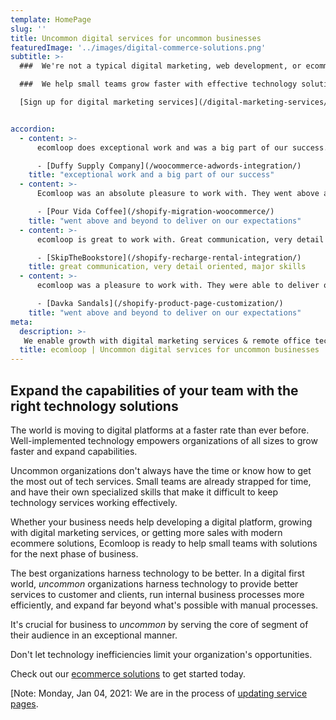 ```yaml
---
template: HomePage
slug: ''
title: Uncommon digital services for uncommon businesses
featuredImage: '../images/digital-commerce-solutions.png'
subtitle: >-
  ###  We're not a typical digital marketing, web development, or ecommerce agency.

  ###  We help small teams grow faster with effective technology solutions.

  [Sign up for digital marketing services](/digital-marketing-services/)


accordion:
  - content: >-
      ecomloop does exceptional work and was a big part of our success. We will be using him for more projects in the future.

      - [Duffy Supply Company](/woocommerce-adwords-integration/)
    title: "exceptional work and a big part of our success"
  - content: >-
      Ecomloop was an absolute pleasure to work with. They went above and beyond, searching out new requirements we hadn't thought to ensure the project was a success. I very highly recommend working with ecomloop.

      - [Pour Vida Coffee](/shopify-migration-woocommerce/)
    title: "went above and beyond to deliver on our expectations"
  - content: >-
      ecomloop is great to work with. Great communication, very detail oriented, major skills, couldn't be happier with their leadership in developing a shopify store. The store that we are building has an increasing number of components that are being constantly added and ecomloop is able to utilize and incorporate a number of apps to get the job done. They are also very creative problem solvers and have come up with novel solutions along the way.

      - [SkipTheBookstore](/shopify-recharge-rental-integration/)
    title: great communication, very detail oriented, major skills
  - content: >-
      ecomloop was a pleasure to work with. They were able to deliver on the job, building us a new product detail page for our Shopify site. They were communicative and patient and went above and beyond to deliver on our expectations. I would definitely work with ecomloop again.

      - [Davka Sandals](/shopify-product-page-customization/)
    title: "went above and beyond to deliver on our expectations"
meta:
  description: >-
   We enable growth with digital marketing services & remote office tech support. Digital platform growth for uncommon organizations & independent businesses looking for the next opportunities enabled by technology.  
  title: ecomloop | Uncommon digital services for uncommon businesses
---
```

## Expand the capabilities of your team with the right technology solutions

The world is moving to digital platforms at a faster rate than ever before. Well-implemented technology empowers organizations of all sizes to grow faster and expand capabilities.

Uncommon organizations don't always have the time or know how to get the most out of tech services. Small teams are already strapped for time, and have their own specialized skills that make it difficult to keep technology services working effectively.

Whether your business needs help developing a digital platform, growing with digital marketing services, or getting more sales with modern ecommere solutions, Ecomloop is ready to help small teams with solutions for the next phase of business.

The best organizations harness technology to be better. In a digital first world, *uncommon* organizations harness technology to provide better services to customer and clients, run internal business processes more efficiently, and expand far beyond what's possible with manual processes.  

It's crucial for business to *uncommon* by serving the core of segment of their audience in an exceptional manner.

Don't let technology inefficiencies limit your organization's opportunities.

Check out our [ecommerce solutions](/digital-marketing-services/) to get started today.

[Note: Monday, Jan 04, 2021: We are in the process of [updating service pages](https://ecomloop.com/posts/new-digital-services-plans-coming-soon/).

